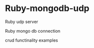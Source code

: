 Ruby-mongodb-udp
=============

Ruby udp server 

Ruby mongo db connection

crud functinality examples
